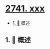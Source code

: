 # [2741. xxx](https://github.com/Tdahuyou/TNotes.leetcode/tree/main/notes/2741.%20xxx)

<!-- region:toc -->

- [1. 📝 概述](#1--概述)

<!-- endregion:toc -->

## 1. 📝 概述
